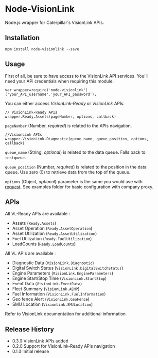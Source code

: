 Node-VisionLink
===============

Node.js wrapper for Caterpillar's VisionLink APIs.

## Installation

    npm install node-visionlink --save

## Usage

First of all, be sure to have access to the VisionLink API services. You'll need your API credentials when requiring this module.

    var wrapper=require('node-visionlink')('your_API_username','your_API_password');

You can either access *VisionLink-Ready* or *VisionLink* APIs.

    // VisionLink-Ready APIs
    wrapper.Ready.Assets(pageNumber, options, callback)

`pageNumber` (Number, *required*) is related to the APIs navigation.

    //VisionLink APIs
    wrapper.VisionLink.Diagnostic(queue_name, queue_position, options, callback)

`queue_name` (String, *optional*) is related to the data queue. Falls back to `testqueue`.

`queue_position` (Number, *required*) is related to the position in the data queue. Use zero (0) to retrieve data from the top of the queue.

`options` (Object, *optional*) parameter is the same you would use with [request](https://github.com/request/request). See examples folder for basic configuration with company proxy.

## APIs

All VL-Ready APIs are available :

* Assets (`Ready.Assets`)
* Asset Operation (`Ready.AssetOperation`)
* Asset Utilization (`Ready.AssetUtilization`)
* Fuel Utilization (`Ready.FuelUtilization`)
* LoadCounts (`Ready.LoadCounts`)

All VL APIs are available :

* Diagnostic Data (`VisionLink.Diagnostic`)
* Digital Switch Status (`VisionLink.DigitalSwitchStatus`)
* Engine Parameters (`VisionLink.EngineParameters`)
* Engine Start/Stop Time (`VisionLink.StartStop`)
* Event Data (`VisionLink.EventData`)
* Fleet Summary (`VisionLink.AEMP`)
* Fuel Information (`VisionLink.FuelInformation`)
* Geo fence Alert (`VisionLink.GeoFence`)
* SMU Location (`VisionLink.SMULocation`)

Refer to VisionLink documentation for additional information.

## Release History

* 0.3.0 VisionLink APIs added
* 0.2.0 Support for VisionLink-Ready APIs navigation
* 0.1.0 Initial release
